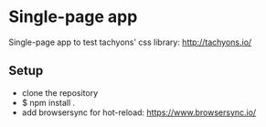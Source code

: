 # Single-page app

Single-page app to test tachyons' css library: http://tachyons.io/

## Setup

* clone the repository
* $ npm install .
* add browsersync for hot-reload: https://www.browsersync.io/
